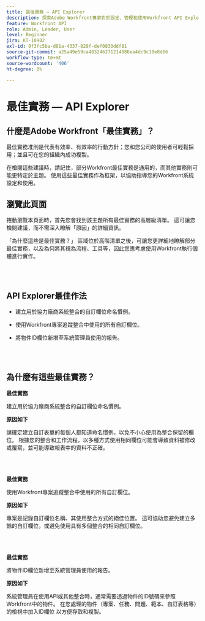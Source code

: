 ```yaml
---
title: 最佳實務 — API Explorer
description: 探索Adobe Workfront專家對於設定、管理和使用Workfront API Explorer的最佳實務建議。
feature: Workfront API
role: Admin, Leader, User
level: Beginner
jira: KT-10902
exl-id: 0f3fc5ba-d01a-4337-829f-def0830ddf81
source-git-commit: a25a49e59ca483246271214886ea4dc9c10e8d66
workflow-type: tm+mt
source-wordcount: '406'
ht-degree: 0%

---
```


# 最佳實務 — API Explorer

## 什麼是Adobe Workfront「最佳實務」？

最佳實務准則是代表有效率、有效率的行動方針；您和您公司的使用者可輕鬆採用；並且可在您的組織內成功複製。

在檢閱這些建議時，請記住，部分Workfront最佳實務是通用的，而其他實務則可能更特定於主題。 使用這些最佳實務作為框架，以協助指導您的Workfront系統設定和使用。

## 瀏覽此頁面

捲動瀏覽本頁面時，首先您會找到該主題所有最佳實務的高層級清單。 這可讓您檢閱建議，而不需深入瞭解「原因」的詳細資訊。

「為什麼這些是最佳實務？」 區域位於高階清單之後，可讓您更詳細地瞭解部分最佳實務，以及為何將其視為流程、工具等，因此您應考慮使用Workfront執行個體進行實作。

</br>
</br>

## API Explorer最佳作法

* 建立用於協力廠商系統整合的自訂欄位命名慣例。

* 使用Workfront專案追蹤整合中使用的所有自訂欄位。

* 將物件ID欄位新增至系統管理員使用的報告。

</br>
</br>

## 為什麼有這些最佳實務？

**最佳實務**

建立用於協力廠商系統整合的自訂欄位命名慣例。

**原因如下**

請確定建立自訂表單的每個人都知道命名慣例，以免不小心使用為整合保留的欄位。 根據您的整合和工作流程，以多種方式使用相同欄位可能會導致資料被修改或覆寫，並可能導致報表中的資料不正確。

</br>
</br>


**最佳實務**

使用Workfront專案追蹤整合中使用的所有自訂欄位。

**原因如下**

專案是記錄自訂欄位名稱、其使用整合方式的絕佳位置。 這可協助您避免建立多餘的自訂欄位，或避免使用具有多個整合的相同自訂欄位。

</br>
</br>


**最佳實務**

將物件ID欄位新增至系統管理員使用的報告。

**原因如下**

系統管理員在使用API或其他整合時，通常需要透過物件的ID號碼來參照Workfront中的物件。 在您處理的物件（專案、任務、問題、範本、自訂表格等）的檢視中加入ID欄位 以方便存取和複製。
